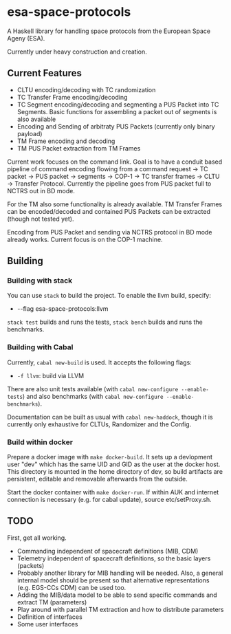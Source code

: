 # esa-space-protocols

A Haskell library for handling space protocols from the European Space Ageny (ESA). 

Currently under heavy construction and creation. 

## Current Features ##

 * CLTU encoding/decoding with TC randomization
 * TC Transfer Frame encoding/decoding
 * TC Segment encoding/decoding and segmenting a PUS Packet into TC Segments. Basic functions for assembling a packet out of segments is also available
 * Encoding and Sending of arbitraty PUS Packets (currently only binary payload)
 * TM Frame encoding and decoding
 * TM PUS Packet extraction from TM Frames
 
Current work focuses on the command link. Goal is to have a conduit based pipeline of command encoding flowing from a command request -> TC packet -> PUS packet -> segments -> COP-1 -> TC transfer frames -> CLTU -> Transfer Protocol. 
Currently the pipeline goes from PUS packet full to NCTRS out in BD mode. 

For the TM also some functionality is already available. TM Transfer Frames can be encoded/decoded and contained PUS Packets can be extracted (though not tested yet).

Encoding from PUS Packet and sending via NCTRS protocol in BD mode already works. Current focus is on the COP-1 machine.
 
 ## Building ##
 
 ### Building with stack ###
 
 You can use `stack` to build the project. To enable the llvm build, specify:
  * --flag esa-space-protocols:llvm
 
 `stack test` builds and runs the tests, `stack bench` builds and runs the benchmarks.
 
 
 ### Building with Cabal ###
 
 Currently, `cabal new-build` is used. It accepts the following flags:
  * `-f llvm`: build via LLVM

There are also unit tests available (with `cabal new-configure --enable-tests`) and 
also benchmarks (with `cabal new-configure --enable-benchmarks`).

Documentation can be built as usual with `cabal new-haddock`, though it is currently only exhaustive for CLTUs, Randomizer and the Config.

### Build within docker ###

 Prepare a docker image with `make docker-build`. It sets up a devlopment user "dev"
 which has the same UID and GID as the user at the docker host.
 This directory is mounted in the home directory of dev, so build artifacts 
 are persistent, editable and removable afterwards from the outside.

 Start the docker container with `make docker-run`.
 If within AUK and internet connection is necessary (e.g. for cabal update),
 source etc/setProxy.sh.

## TODO ##

First, get all working.
 * Commanding independent of spacecraft definitions (MIB, CDM) 
 * Telemetry independent of spacecraft definitions, so the basic layers (packets)
 * Probably another library for MIB handling will be needed. Also, a general internal model should be present so that alternative representations (e.g. EGS-CCs CDM) can be used too.
 * Adding the MIB/data model to be able to send specific commands and extract TM (parameters)
 * Play around with parallel TM extraction and how to distribute parameters
 * Definition of interfaces
 * Some user interfaces
 

